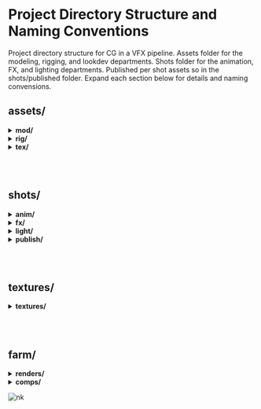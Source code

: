 # Project Directory Structure and Naming Conventions

Project directory structure for CG in a VFX pipeline. Assets folder for the modeling, rigging, and lookdev departments. Shots folder for the animation, FX, and lighting departments. Published per shot assets so in the shots/published folder. Expand each section below for details and naming convensions.

## assets/
  
<details>
  <summary><b>mod/</b></summary>
  
- *modeling department: Maya files*
  
  ```[AssetName] / [AssetName]_mod_[artist]_[ver].ma```
  
  example:
  ```
  mod/
    spaceShip/
      spaceShip_mod_bsmith_v01.ma
  ```
</details>

<details>
  <summary><b>rig/</b></summary>
  
- *rigging department: Maya files*

  ```[AssetName] / [AssetName]_rig_[artist]_[ver].ma```
  
  example: 
  ```
  rig/
    spaceShip/
      spaceShip_rig_jdoe_v01.ma
  ```
</details>

<details>
  <summary><b>tex/</b></summary>
  
- *lookdev department: Maya turntable files*
  
  ```[AssetName] / [AssetName]_tex_[artist]_TT_[ver].ma```
  
  example: 
  ```
  tex/
    maya/
      spaceShip/
        spaceShip_tex_kjones_TT_v01.ma
  ```
  
- *lookdev department: Maya published assets*
  
  ```[AssetName] / [AssetName]_tex_[artist]_[ver].ma```
  
  example: 
  ```
  tex/
    maya/
      spaceShip/
        spaceShip_tex_kjones_v01.ma
  ```

  
- *lookdev department: Substance Painter files*
  
  ```[AssetName] / [AssetName]_[artist]_[ver].spp```
  
  example: 
  ```
  tex/
    painter/
      spaceShip/
        spaceShip_kjones_v01.spp
  ```
  
</details>




<br><br>
## shots/

<details>
  <summary><b>anim/</b></summary>

- *animation department: Maya files*
  
  ```[ShotName] / [ShotName]_anim_[artist]_[ver].ma```
  
  example:
  ```
  anim/
    GG_Sc20_50/
      GG_Sc20_50_anim_jdoe_v01.ma*
  ```
  
</details>

<details>
  <summary><b>fx/</b></summary>
  
- *effects department: Maya files*
  
  ```[ShotName] / [ShotName]_fx_[artist]_[ver].ma```
  
  example:
  ```
  fx/
    maya/
      GG_Sc20_50/
        GG_Sc20_50_fx_bsmith_v01.ma
  ```

- *effects department: Houdini files*
  
  ```[ShotName] / [ShotName]_fx_[artist]_[ver].hip```
  
  example:
  ```
  fx/
    houdini/
      GG_Sc20_50/
        GG_Sc20_50_fx_bsmith_v01.hip
  ```
</details>

<details>
  <summary><b>light/</b></summary>
  
- *lighting department: Houdini files*
  
  ```maya/[ShotName]/[ShotName]_light_[artist]_[ver].ma```
  
  example:
  ```
  light/
    maya/
      GG_Sc20_50/
        GG_Sc20_50_light_bsmith_v01.ma
  ```
  
 - *lighting department: Nuke files*
  
  ```nuke/[ShotName]/[ShotName]_light_[artist]_[ver].ma```
  
  example:
  ```
  light/
    nuke/
      GG_Sc20_50/
        GG_Sc20_50_light_bsmith_v01.nk
  ```

  
</details>

<details>
  <summary><b>publish/</b></summary>
  
- *published files: Alembic caches*
  
  ```Alembic/[ShotName]/[AssetName]_[artist]_[ver].abc```
  
  example:
  ```
  publish/
    Alembic/
      GG_Sc20_50/
        spaceShip_bsmith_v01.abc
  ```
- *published files: OpenVDB*
  
  ```vdb/[ShotName]/[EffectName]_[artist]_[ver].vdb```
  
  example:
  ```
  publish/
    vdb/
      GG_Sc20_50/
        smoke_bsmith_v01.vdb
  ```

- *published files: neutralized plates (ACEScg)*
  
  ```neut_footage/[ShotName]/[ShotName]_neutCG_[artist]_[ver].####.exr```
  
  example:
  ```
  neut_footage/
    GG_Sc20_50/
      GG_Sc20_50_neutCG_bsmith_v01.0001.exr
  ```
  
- *published files: degrained plates (ACEScg)*
  
  ```degrained_footage/[ShotName]/[ShotName]_neutCG_[artist]_[ver].####.exr```
  
  example:
  ```
  degrained_footage/
    GG_Sc20_50/
      GG_Sc20_50_degrain_bsmith_v01.0001.exr
  ```


</details>




<br><br>
## textures/

<details>
  <summary><b>textures/</b></summary>
  
- *texture maps (map naming: dif, spc, bmp, nor, dsp, met, msk, lyr)*

```[AssetName]/[ShaderName]_[map]_[AssetName}_[artist]_[ver].[ext]```
  
example:
```
 textures/
   spaceShip/
     leather_dif_spaceShip_kjones_v01.jpg
```
 </details>


<br><br>
## farm/

<details>
 <summary><b>renders/</b></summary>

- *renders*

```[ShotName]/[ShotName]_light_[artist]_[ver].####.exr```
  
example:
```
 renders/
   GG_Sc20_50/
     GG_Sc20_50_light_jdoe_v01.0001.exr/
```
</details>
  
<details>
 <summary><b>comps/</b></summary>

- *comps*
  
```[ShotName]/[ShotName]_light_[artist]_[ver].####.jpg```
  
example:
```
 renders/
   GG_Sc20_50/
     GG_Sc20_50_light_jdoe_v01.0001.jpg/
```
</details>


![nk](img/Lighting_Shot_Build.png)
